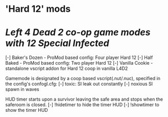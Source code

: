# 'Hard 12' mods
# *Left 4 Dead 2 co-op game modes with 12 Special Infected*
  [-] Baker's Dozen - ProMod based config: Four player Hard 12
  [-] Half Baked    - ProMod based config: Two player Hard 12
  [-] Vanilla Cookie - standalone vscript addon for Hard 12 coop in vanilla L4D2

Gamemode is designated by a coop based vscript(.nut/.nuc), specified in the config's confogl.cfg:
  [-] toxic: SI leak out constantly
  [-] noxious SI spawn in waves

HUD timer starts upon a survivor leaving the safe area and stops when the saferoom is closed.
  [-] !hidetimer to hide the timer HUD
  [-] !showtimer to show the timer HUD



